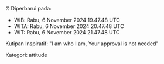 ⏰ Diperbarui pada:
- WIB: Rabu, 6 November 2024 19.47.48 UTC
- WITA: Rabu, 6 November 2024 20.47.48 UTC
- WIT: Rabu, 6 November 2024 21.47.48 UTC

Kutipan Inspiratif:
"I am who I am, Your approval is not needed"


Kategori: attitude

